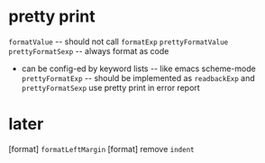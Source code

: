 # pretty print

`formatValue` -- should not call `formatExp`
`prettyFormatValue`
`prettyFormatSexp` -- always format as code
- can be config-ed by keyword lists -- like emacs scheme-mode
`prettyFormatExp` -- should be implemented as `readbackExp` and `prettyFormatSexp`
use pretty print in error report

# later

[format] `formatLeftMargin`
[format] remove `indent`
